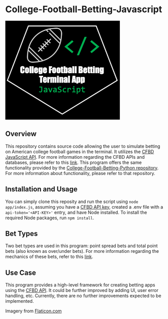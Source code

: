 # College-Football-Betting-Javascript
![Logo](logo.png)

## Overview
This repository contains source code allowing the user to simulate betting on American college football games in the terminal. It utilizes the [CFBD JavaScript API][1]. For more information regarding the CFBD APIs and databases, please refer to this [link][2]. This program offers the same functionality provided by the [College-Football-Betting-Python repository][4]. For more information about functionality, please refer to that repository.

## Installation and Usage
You can simply clone this reposity and run the script using `node app/index.js`, assuming you have a [CFBD API key](https://collegefootballdata.com/key), created a .env file with a `api-token='<API-KEY>'` entry, and have Node installed. To install the required Node packages, run `npm install`.

## Bet Types
Two bet types are used in this program: point spread bets and total point bets (also known as over/under bets). For more information regarding the mechanics of these bets, refer to this [link][3].

## Use Case
This program provides a high-level framework for creating betting apps using the [CFBD API][2]. It could be further improved by adding UI, user error handling, etc. Currently, there are no further improvements expected to be implemented.

Imagery from [Flaticon.com](https://www.flaticon.com/)

[1]: https://github.com/CFBD/cfb.js "CFBD JavaScript API"
[2]: https://collegefootballdata.com/ "CFBD Website"
[3]: https://betandbeat.com/betting/american-football/#:~:text=American%20Football%20Odds,-Odds%20refer%20to&text=There%20are%20three%20types%20of,thing%2C%20only%20in%20different%20formats. "Bet Types Explained"
[4]: https://github.com/edavis0/college-football-betting-python "College-Football-Betting-Python"